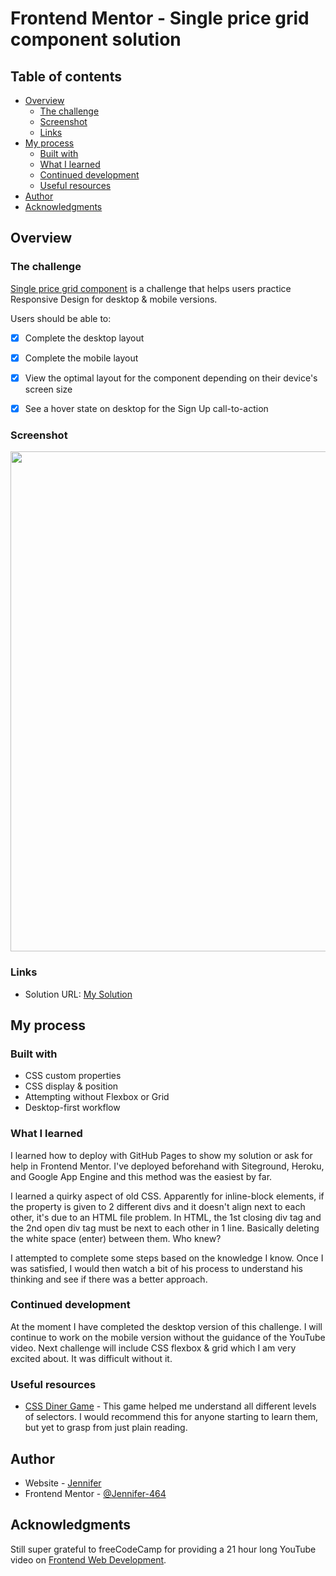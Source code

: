 # Frontend Mentor - Single price grid component solution

## Table of contents

- [Overview](#overview)
  - [The challenge](#the-challenge)
  - [Screenshot](#screenshot)
  - [Links](#links)
- [My process](#my-process)
  - [Built with](#built-with)
  - [What I learned](#what-i-learned)
  - [Continued development](#continued-development)
  - [Useful resources](#useful-resources)
- [Author](#author)
- [Acknowledgments](#acknowledgments)


## Overview

### The challenge

[Single price grid component](https://www.frontendmentor.io/challenges/single-price-grid-component-5ce41129d0ff452fec5abbbc) is a challenge that helps users practice Responsive Design for desktop & mobile versions.

Users should be able to:
- [X] Complete the desktop layout
- [X] Complete the mobile layout
- [X] View the optimal layout for the component depending on their device's screen size
- [X] See a hover state on desktop for the Sign Up call-to-action


### Screenshot

<img src="http://g.recordit.co/lSrI8uixYm.gif" width="800px"><br>


### Links

- Solution URL: [My Solution](https://jennifer-464.github.io/front-end-activities/HTML-CSS-JS/Challenges/challenge3-newbie-grid/)



## My process


### Built with

- CSS custom properties
- CSS display & position
- Attempting without Flexbox or Grid
- Desktop-first workflow


### What I learned

I learned how to deploy with GitHub Pages to show my solution or ask for help in Frontend Mentor. I've deployed beforehand with Siteground, Heroku, and Google App Engine and this method was the easiest by far.

I learned a quirky aspect of old CSS. Apparently for inline-block elements, if the property is given to 2 different divs and it doesn't align next to each other, it's due to an HTML file problem. In HTML, the 1st closing div tag and the 2nd open  div tag must be next to each other in 1 line. Basically deleting the white space (enter) between them. Who knew?

I attempted to complete some steps based on the knowledge I know. Once I was satisfied, I would then watch a bit of his process to understand his thinking and see if there was a better approach.


### Continued development

At the moment I have completed the desktop version of this challenge. I will continue to work on the mobile version without the guidance of the YouTube video. Next challenge will include CSS flexbox & grid which I am very excited about. It was difficult without it.


### Useful resources

- [CSS Diner Game](https://flukeout.github.io/) - This game helped me understand all different levels of selectors. I would recommend this for anyone starting to learn them, but yet to grasp from just plain reading.


## Author

- Website - [Jennifer](https://jennifer-464.github.io/front-end-activities/HTML-CSS-JS/Challenges/challenge3-newbie-grid/)
- Frontend Mentor - [@Jennifer-464](https://www.frontendmentor.io/profile/Jennifer-464)


## Acknowledgments

Still super grateful to freeCodeCamp for providing a 21 hour long YouTube video on [Frontend Web Development](https://youtu.be/zJSY8tbf_ys).
